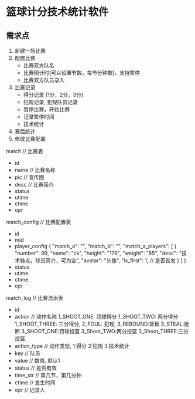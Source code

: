 # 篮球计分技术统计软件

## 需求点
1. 新建一场比赛
2. 配置比赛
    - 比赛双方队名
    - 比赛倒计时(可以设置节数，每节分钟数)，支持暂停
    - 比赛双方队员录入
3. 比赛记录
    - 得分记录 (1分，2分，3分)
    - 犯规记录, 犯规队员记录
    - 暂停比赛，开始比赛
    - 记录暂停时间
    - 技术统计
4. 赛后统计
5. 修改比赛配置



match // 比赛表
- id
- name  // 比赛名称
- pic   // 宣传图
- desc  // 比赛简介
- status
- utime
- ctime
- opr

match_config // 比赛配置表
- id
- mid
- player_config
  {
  "match_a": "",
  "match_b": "",
  "match_a_players": [
  {
  "number": 99,
  "name": "ck",
  "height": "179",
  "weight": "85",
  "desc": "技术特点，球员简介，可为空",
  "avatar": "头像",
  "is_first": 1, // 是否首发
  }
  ]
  }
- status
- utime
- ctime
- opr

match_log // 比赛流水表
- id
- action  // 动作名称 1_SHOOT_ONE: 罚球得分 1_SHOOT_TWO: 两分得分 1_SHOOT_THREE: 三分得分, 2_FOUL: 犯规, 3_REBOUND:篮板 3_STEAL:抢断 3_SHOOT_ONE:罚球投篮 3_Shoot_TWO:两分投篮 3_Shoot_THREE:三分投篮
- action_type // 动作类型, 1:得分 2:犯规 3.技术统计
- key // 队员
- value // 数值, 默认1
- status // 是否有效
- time_str // 第几节，第几分钟
- ctime  // 发生时间
- opr  // 记录人

